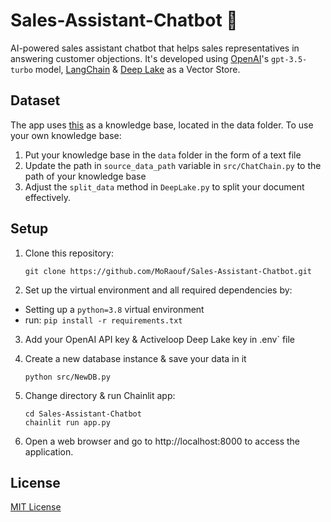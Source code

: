 # Sales-Assistant-Chatbot 💬

AI-powered sales assistant chatbot that helps sales representatives in answering customer objections. It's developed using [OpenAI](https://openai.com/)'s `gpt-3.5-turbo` model, [LangChain](https://github.com/hwchase17/langchain) & [Deep Lake](https://github.com/activeloopai/deeplake) as a Vector Store.


Dataset
---
The app uses [this](https://blog.hubspot.com/sales/handling-common-sales-objections) as a knowledge base, located in the data folder. To use your own knowledge base:

1. Put your knowledge base in the `data` folder in the form of a text file
2. Update the path in `source_data_path` variable in `src/ChatChain.py` to the path of your knowledge base
3. Adjust the `split_data` method in `DeepLake.py` to split your document effectively.


Setup
---
1. Clone this repository:
    ```
    git clone https://github.com/MoRaouf/Sales-Assistant-Chatbot.git
    ```
2. Set up the virtual environment and all required dependencies by:
  * Setting up a `python=3.8` virtual environment
  * run: `pip install -r requirements.txt`

3. Add your OpenAI API key & Activeloop Deep Lake key in .env` file

4. Create a new database instance & save your data in it 
    ```
    python src/NewDB.py
    ```

5. Change directory & run Chainlit app:
    ```
    cd Sales-Assistant-Chatbot
    chainlit run app.py
    ```
6. Open a web browser and go to http://localhost:8000 to access the application.



License
---
[MIT License](https://github.com/e-johnstonn/SalesCopilot/blob/master/LICENSE)
